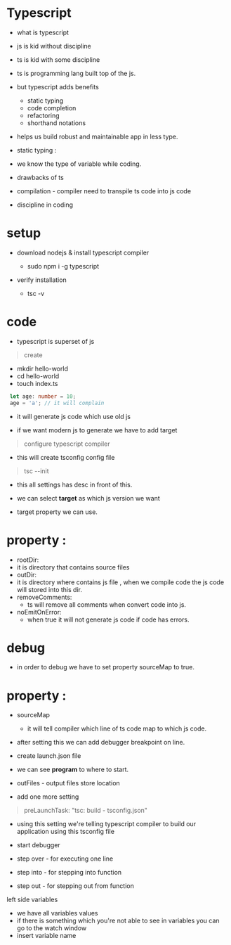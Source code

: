 # Typescript

- what is typescript

- js is kid without discipline
- ts is kid with some discipline
- ts is programming lang built top of the js.
- but typescript adds benefits
    - static typing
    - code completion
    - refactoring
    - shorthand notations
- helps us build robust and maintainable app in less type.   

- static typing : 
- we know the type of variable while coding.

-  drawbacks of ts
 - compilation - compiler need to transpile ts code into js code
 - discipline in coding

# setup
- download nodejs & install typescript compiler
    - sudo npm i -g typescript

- verify installation
    - tsc -v

# code

- typescript is superset of js

> create
- mkdir hello-world
- cd hello-world
- touch index.ts

```typescript
 let age: number = 10;
 age = 'a'; // it will complain
```
- it will generate js code which use old js

- if we want modern js to generate we have to add target

> configure typescript compiler

- this will create tsconfig config file
> tsc --init

- this all settings has desc in front of this.

- we can select **target** as which js version we want
- target property we can use.

# property : 
- rootDir:
 - it is directory that contains source files
- outDir: 
 - it is directory where contains js file , when we compile code the js code will stored into this dir.  
- removeComments: 
  - ts will remove all comments when convert code into js.  
- noEmitOnError:
  - when true it will not generate js code if code has errors.  

# debug
- in order to debug we have to set property sourceMap to true.

# property : 
- sourceMap
    - it will tell compiler which line of ts code map to which js code.

- after setting this we can add debugger breakpoint on line.

- create launch.json file
 - we can see **program** to where to start.
 - outFiles - output files store location
 - add one more setting
  > preLaunchTask: "tsc: build - tsconfig.json"
 - using this setting we're telling typescript compiler to build our application using this tsconfig file 

 - start debugger

 - step over - for executing one line
 - step into - for stepping into function
 - step out - for stepping out from function

 left side variables
 - we have all variables values
 - if there is something which you're not able to see in variables you can go to the watch window
  - insert variable name

  
